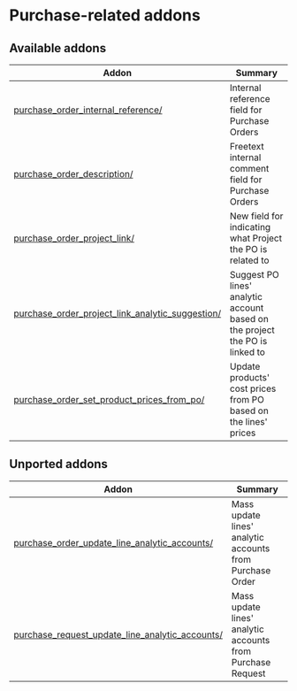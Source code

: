 Purchase-related addons
=======================

[//]: # (addons)

Available addons
----------------
**Addon** | **Summary**
--- | ---
[purchase_order_internal_reference/](purchase_order_internal_reference/) | Internal reference field for Purchase Orders
[purchase_order_description/](purchase_order_description/) | Freetext internal comment field for Purchase Orders
[purchase_order_project_link/](purchase_order_project_link/) | New field for indicating what Project the PO is related to
[purchase_order_project_link_analytic_suggestion/](purchase_order_project_link_analytic_suggestion/) | Suggest PO lines' analytic account based on the project the PO is linked to
[purchase_order_set_product_prices_from_po/](purchase_order_set_product_prices_from_po/) | Update products' cost prices from PO based on the lines' prices


Unported addons
----------------
**Addon** | **Summary**
--- | ---
[purchase_order_update_line_analytic_accounts/](purchase_order_update_line_analytic_accounts/) | Mass update lines' analytic accounts from Purchase Order
[purchase_request_update_line_analytic_accounts/](purchase_request_update_line_analytic_accounts/) | Mass update lines' analytic accounts from Purchase Request
